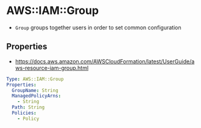 # AWS::IAM::Group

- `Group` groups together users in order to set common configuration

## Properties

- <https://docs.aws.amazon.com/AWSCloudFormation/latest/UserGuide/aws-resource-iam-group.html>

```yaml
Type: AWS::IAM::Group
Properties:
  GroupName: String
  ManagedPolicyArns:
    - String
  Path: String
  Policies:
    - Policy
```
